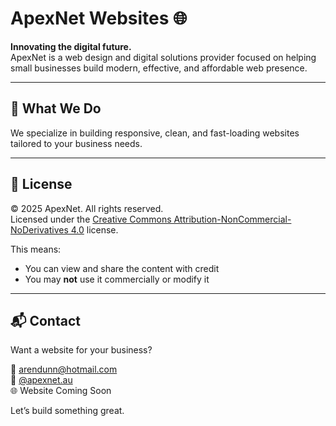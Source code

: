 # ApexNet Websites 🌐

**Innovating the digital future.**  
ApexNet is a web design and digital solutions provider focused on helping small businesses build modern, effective, and affordable web presence.

---

## 🚀 What We Do

We specialize in building responsive, clean, and fast-loading websites tailored to your business needs.

---

## 📄 License

© 2025 ApexNet. All rights reserved.  
Licensed under the [Creative Commons Attribution-NonCommercial-NoDerivatives 4.0](https://creativecommons.org/licenses/by-nc-nd/4.0/) license.

This means:
- You can view and share the content with credit
- You may **not** use it commercially or modify it

---

## 📬 Contact

Want a website for your business?

📧 arendunn@hotmail.com  
📸 [@apexnet.au](https://instagram.com/apexnet.au)  
🌐 Website Coming Soon

Let’s build something great.